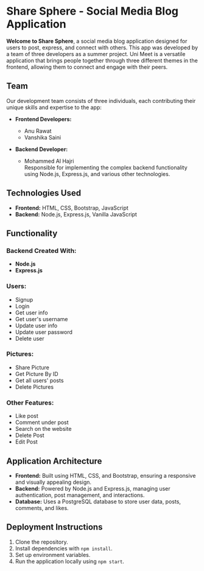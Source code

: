# Share Sphere - Social Media Blog Application

**Welcome to Share Sphere**, a social media blog application designed for users to post, express, and connect with others. This app was developed by a team of three developers as a summer project. Uni Meet is a versatile application that brings people together through three different themes in the frontend, allowing them to connect and engage with their peers.

## Team

Our development team consists of three individuals, each contributing their unique skills and expertise to the app:

- **Frontend Developers:**
  - Anu Rawat
  - Vanshika Saini

- **Backend Developer:**
  - Mohammed Al Hajri  
    Responsible for implementing the complex backend functionality using Node.js, Express.js, and various other technologies.

## Technologies Used

- **Frontend:** HTML, CSS, Bootstrap, JavaScript
- **Backend:** Node.js, Express.js, Vanilla JavaScript

## Functionality

### Backend Created With:
- **Node.js**
- **Express.js**

### Users:
- Signup
- Login
- Get user info
- Get user's username
- Update user info
- Update user password
- Delete user

### Pictures:
- Share Picture
- Get Picture By ID
- Get all users' posts
- Delete Pictures

### Other Features:
- Like post
- Comment under post
- Search on the website
- Delete Post
- Edit Post

## Application Architecture

- **Frontend:** Built using HTML, CSS, and Bootstrap, ensuring a responsive and visually appealing design.
- **Backend:** Powered by Node.js and Express.js, managing user authentication, post management, and interactions.
- **Database:** Uses a PostgreSQL database to store user data, posts, comments, and likes.

## Deployment Instructions

1. Clone the repository.
2. Install dependencies with `npm install`.
3. Set up environment variables.
4. Run the application locally using `npm start`.




